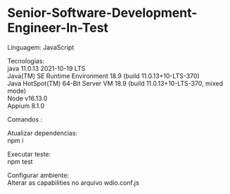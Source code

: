 # Senior-Software-Development-Engineer-In-Test

Linguagem: JavaScript<br>


Tecnologias: <br>
java 11.0.13 2021-10-19 LTS<br>
Java(TM) SE Runtime Environment 18.9 (build 11.0.13+10-LTS-370)<br>
Java HotSpot(TM) 64-Bit Server VM 18.9 (build 11.0.13+10-LTS-370, mixed mode)<br>
Node v16.13.0<br>
Appium 8.1.0<br>

Comandos :

Atualizar dependencias: <br>
npm i<br>

Executar teste: <br>
npm test<br>

Configurar ambiente:<br>
Alterar as capabilities no arquivo wdio.conf.js<br>